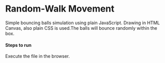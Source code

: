 # Random-Walk Movement
Simple bouncing balls simulation using plain JavaScript. Drawing in HTML Canvas, also plain CSS is used.The balls will bounce randomly within the box. 
#### Steps to run
Execute the file in the browser.
